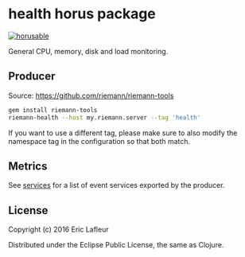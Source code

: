 # health horus package
[![horusable](https://cdn.rawgit.com/crambit/horus/master/public/badges/horusable.svg)](https://github.com/crambit/horus)

General CPU, memory, disk and load monitoring.

## Producer

Source: https://github.com/riemann/riemann-tools

``` bash
gem install riemann-tools
riemann-health --host my.riemann.server --tag 'health'
```

If you want to use a different tag, please make sure to also modify the namespace tag in the configuration so that both match.

## Metrics

See [services](https://github.com/elafleur/horuspack-health/blob/master/services) for a list of event services exported by the producer.

## License

Copyright (c) 2016 Eric Lafleur

Distributed under the Eclipse Public License, the same as Clojure.
